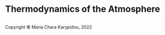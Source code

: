 # Thermodynamics of the Atmosphere

<footer>
<p style="float:left; width: 100%;">
Copyright © Maria Chara Karypidou, 2022
</p>
</footer>


